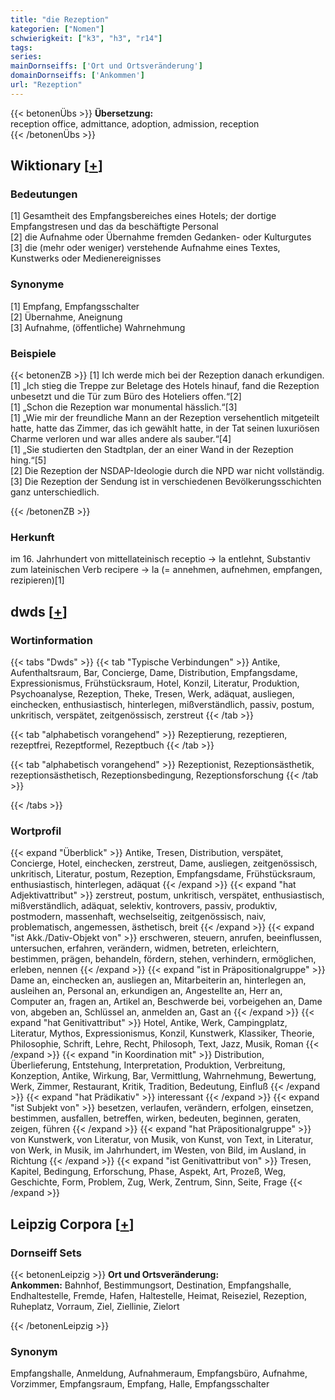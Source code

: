 ```yaml
---
title: "die Rezeption"
kategorien: ["Nomen"]
schwierigkeit: ["k3", "h3", "r14"]
tags:
series:
mainDornseiffs: ['Ort und Ortsveränderung']
domainDornseiffs: ['Ankommen']
url: "Rezeption"
---
```


{{< betonenÜbs >}}
**Übersetzung:**  
reception office, admittance, adoption, admission, reception  
{{< /betonenÜbs >}}

## Wiktionary [[+](https://de.wiktionary.org/wiki/Rezeption)]

### Bedeutungen
[1] Gesamtheit des Empfangsbereiches eines Hotels; der dortige Empfangstresen und das da beschäftigte Personal  
[2] die Aufnahme oder Übernahme fremden Gedanken- oder Kulturgutes  
[3] die (mehr oder weniger) verstehende Aufnahme eines Textes, Kunstwerks oder Medienereignisses  

### Synonyme
[1] Empfang, Empfangsschalter  
[2] Übernahme, Aneignung  
[3] Aufnahme, (öffentliche) Wahrnehmung  

### Beispiele
{{< betonenZB >}}
[1] Ich werde mich bei der Rezeption danach erkundigen.  
[1] „Ich stieg die Treppe zur Beletage des Hotels hinauf, fand die Rezeption unbesetzt und die Tür zum Büro des Hoteliers offen.“[2]  
[1] „Schon die Rezeption war monumental hässlich.“[3]  
[1] „Wie mir der freundliche Mann an der Rezeption versehentlich mitgeteilt hatte, hatte das Zimmer, das ich gewählt hatte, in der Tat seinen luxuriösen Charme verloren und war alles andere als sauber.“[4]  
[1] „Sie studierten den Stadtplan, der an einer Wand in der Rezeption hing.“[5]  
[2] Die Rezeption der NSDAP-Ideologie durch die NPD war nicht vollständig.  
[3] Die Rezeption der Sendung ist in verschiedenen Bevölkerungsschichten ganz unterschiedlich.  

{{< /betonenZB >}}
### Herkunft
im 16. Jahrhundert von mittellateinisch receptio → la entlehnt, Substantiv zum lateinischen Verb recipere → la (= annehmen, aufnehmen, empfangen, rezipieren)[1]  



## dwds [[+](https://www.dwds.de/wb/Rezeption)]

### Wortinformation
{{< tabs "Dwds" >}}
{{< tab "Typische Verbindungen" >}}
Antike, Aufenthaltsraum, Bar, Concierge, Dame, Distribution, Empfangsdame, Expressionismus, Frühstücksraum, Hotel, Konzil, Literatur, Produktion, Psychoanalyse, Rezeption, Theke, Tresen, Werk, adäquat, ausliegen, einchecken, enthusiastisch, hinterlegen, mißverständlich, passiv, postum, unkritisch, verspätet, zeitgenössisch, zerstreut
{{< /tab >}}

{{< tab "alphabetisch vorangehend" >}}
Rezeptierung, rezeptieren, rezeptfrei, Rezeptformel, Rezeptbuch
{{< /tab >}}

{{< tab "alphabetisch vorangehend" >}}
Rezeptionist, Rezeptionsästhetik, rezeptionsästhetisch, Rezeptionsbedingung, Rezeptionsforschung
{{< /tab >}}

{{< /tabs >}}

### Wortprofil
{{< expand "Überblick" >}} Antike, Tresen, Distribution, verspätet, Concierge, Hotel, einchecken, zerstreut, Dame, ausliegen, zeitgenössisch, unkritisch, Literatur, postum, Rezeption, Empfangsdame, Frühstücksraum, enthusiastisch, hinterlegen, adäquat {{< /expand >}}
{{< expand "hat Adjektivattribut" >}} zerstreut, postum, unkritisch, verspätet, enthusiastisch, mißverständlich, adäquat, selektiv, kontrovers, passiv, produktiv, postmodern, massenhaft, wechselseitig, zeitgenössisch, naiv, problematisch, angemessen, ästhetisch, breit {{< /expand >}}
{{< expand "ist Akk./Dativ-Objekt von" >}} erschweren, steuern, anrufen, beeinflussen, untersuchen, erfahren, verändern, widmen, betreten, erleichtern, bestimmen, prägen, behandeln, fördern, stehen, verhindern, ermöglichen, erleben, nennen {{< /expand >}}
{{< expand "ist in Präpositionalgruppe" >}} Dame an, einchecken an, ausliegen an, Mitarbeiterin an, hinterlegen an, ausleihen an, Personal an, erkundigen an, Angestellte an, Herr an, Computer an, fragen an, Artikel an, Beschwerde bei, vorbeigehen an, Dame von, abgeben an, Schlüssel an, anmelden an, Gast an {{< /expand >}}
{{< expand "hat Genitivattribut" >}} Hotel, Antike, Werk, Campingplatz, Literatur, Mythos, Expressionismus, Konzil, Kunstwerk, Klassiker, Theorie, Philosophie, Schrift, Lehre, Recht, Philosoph, Text, Jazz, Musik, Roman {{< /expand >}}
{{< expand "in Koordination mit" >}} Distribution, Überlieferung, Entstehung, Interpretation, Produktion, Verbreitung, Konzeption, Antike, Wirkung, Bar, Vermittlung, Wahrnehmung, Bewertung, Werk, Zimmer, Restaurant, Kritik, Tradition, Bedeutung, Einfluß {{< /expand >}}
{{< expand "hat Prädikativ" >}} interessant {{< /expand >}}
{{< expand "ist Subjekt von" >}} besetzen, verlaufen, verändern, erfolgen, einsetzen, bestimmen, ausfallen, betreffen, wirken, bedeuten, beginnen, geraten, zeigen, führen {{< /expand >}}
{{< expand "hat Präpositionalgruppe" >}} von Kunstwerk, von Literatur, von Musik, von Kunst, von Text, in Literatur, von Werk, in Musik, im Jahrhundert, im Westen, von Bild, im Ausland, in Richtung {{< /expand >}}
{{< expand "ist Genitivattribut von" >}} Tresen, Kapitel, Bedingung, Erforschung, Phase, Aspekt, Art, Prozeß, Weg, Geschichte, Form, Problem, Zug, Werk, Zentrum, Sinn, Seite, Frage {{< /expand >}}

## Leipzig Corpora [[+](https://corpora.uni-leipzig.de/en/res?word=Rezeption&corpusId=deu_newscrawl-public_2018)]

### Dornseiff Sets
{{< betonenLeipzig >}}
**Ort und Ortsveränderung:**  
**Ankommen:** Bahnhof, Bestimmungsort, Destination, Empfangshalle, Endhaltestelle, Fremde, Hafen, Haltestelle, Heimat, Reiseziel, Rezeption, Ruheplatz, Vorraum, Ziel, Ziellinie, Zielort  

{{< /betonenLeipzig >}}

### Synonym
Empfangshalle, Anmeldung, Aufnahmeraum, Empfangsbüro, Aufnahme, Vorzimmer, Empfangsraum, Empfang, Halle, Empfangsschalter

